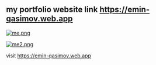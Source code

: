 ## my portfolio website link https://emin-qasimov.web.app
[![me.png](https://i.postimg.cc/9fCzqy0Z/me.png)](https://emin-qasimov.web.app/)

[![me2.png](https://i.postimg.cc/RCKFGPtK/me2.png)](https://emin-qasimov.web.app/)

visit https://emin-qasimov.web.app
